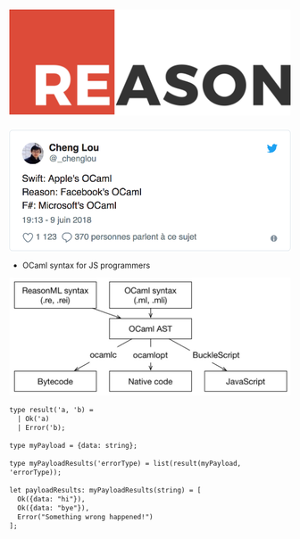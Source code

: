 # ![Reason](./reason.svg)

![Reason: Facebook's OCaml](./chenglou.png)

- OCaml syntax for JS programmers

![architecture](./architecture.jpg)

```reason
type result('a, 'b) =
  | Ok('a)
  | Error('b);

type myPayload = {data: string};

type myPayloadResults('errorType) = list(result(myPayload, 'errorType));

let payloadResults: myPayloadResults(string) = [
  Ok({data: "hi"}),
  Ok({data: "bye"}),
  Error("Something wrong happened!")
];
```